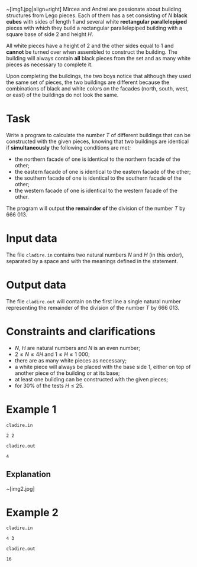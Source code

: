 
~[img1.jpg|align=right] Mircea and Andrei are passionate about building structures from Lego pieces. Each of them has a set consisting of $N$ **black cubes** with sides of length $1$ and several white **rectangular parallelepiped** pieces with which they build a rectangular parallelepiped building with a square base of side $2$ and height $H$.

All white pieces have a height of $2$ and the other sides equal to $1$ and **cannot** be turned over when assembled to construct the building. The building will always contain **all** black pieces from the set and as many white pieces as necessary to complete it.

Upon completing the buildings, the two boys notice that although they used the same set of pieces, the two buildings are different because the combinations of black and white colors on the facades (north, south, west, or east) of the buildings do not look the same.

# Task

Write a program to calculate the number $T$ of different buildings that can be constructed with the given pieces, knowing that two buildings are identical if **simultaneously** the following conditions are met:
* the northern facade of one is identical to the northern facade of the other;
* the eastern facade of one is identical to the eastern facade of the other;
* the southern facade of one is identical to the southern facade of the other;
* the western facade of one is identical to the western facade of the other.

The program will output **the remainder of** the division of the number $T$ by $666\ 013$. 

# Input data

The file `cladire.in` contains two natural numbers $N$ and $H$ (in this order), separated by a space and with the meanings defined in the statement.

# Output data

The file `cladire.out` will contain on the first line a single natural number representing the remainder of the division of the number $T$ by $666\ 013$.

# Constraints and clarifications

* $N$, $H$ are natural numbers and $N$ is an even number;
* $2 \leq N \leq 4H$ and $1 \leq H \leq 1\ 000$;
* there are as many white pieces as necessary;
* a white piece will always be placed with the base side $1$, either on top of another piece of the building or at its base;
* at least one building can be constructed with the given pieces;
* for $30\%$ of the tests $H \leq 25$.

# Example 1

`cladire.in`
```
2 2 
```

`cladire.out`
```
4
```

## Explanation

~[img2.jpg]

# Example 2

`cladire.in`
```
4 3
```

`cladire.out`
```
16
```
